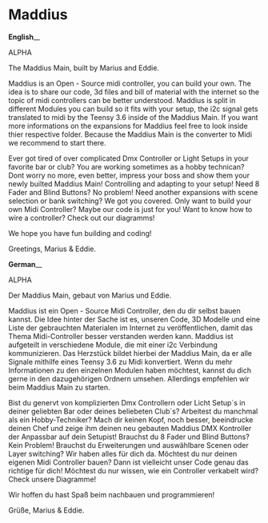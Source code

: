 # Maddius
______________________English________________________

ALPHA


The Maddius Main, built by Marius and Eddie.

Maddius is an Open - Source midi controller, you can build your own.
The idea is to share our code, 3d files and bill of material with the internet so the topic of midi controllers can be better understood.
Maddius is split in different Modules you can build so it fits with your setup, the i2c signal gets translated to midi by the Teensy 3.6 inside of the Maddius Main.
If you want more informations on the expansions for Maddius feel free to look inside thier respective folder.
Because the Maddius Main is the converter to Midi we recommend to start there.

Ever got tired of over complicated Dmx Controller or Light Setups in your favorite bar or club? You are working sometimes as a hobby technican? Dont worry no more, even better, impress your boss and show them your newly builted Maddius Main! Controlling and adapting to your setup! Need 8 Fader and Blind Buttons? No problem! Need another expansions with scene selection or bank switching? We got you covered. Only want to build your own Midi Controller? Maybe our code is just for you!
Want to know how to wire a controller? Check out our diagramms!

We hope you have fun building and coding!

Greetings, Marius & Eddie.




______________________German________________________

ALPHA

Der Maddius Main, gebaut von Marius und Eddie.

Maddius ist ein Open - Source Midi Controller, den du dir selbst bauen kannst.
Die Idee hinter der Sache ist es, unseren Code, 3D Modelle und eine Liste der gebrauchten Materialen im Internet zu veröffentlichen, damit das Thema Midi-Controller besser verstanden werden kann. Maddius ist aufgeteilt in verschiedene Module, die mit einer i2c Verbindung kommunizieren. Das Herzstück bildet hierbei der Maddius Main, da er alle Signale mithilfe eines Teensy 3.6 zu Midi konvertiert.
Wenn du mehr Informationen zu den einzelnen Modulen haben möchtest, kannst du dich gerne in den dazugehörigen Ordnern umsehen.
Allerdings empfehlen wir beim Maddius Main zu starten.

Bist du genervt von komplizierten Dmx Controllern oder Licht Setup´s in deiner geliebten Bar oder deines beliebeten Club´s? Arbeitest du manchmal als ein Hobby-Techniker? Mach dir keinen Kopf, noch besser, beeindrucke deinen Chef und zeige ihm deinen neu gebauten Maddius DMX Kontroller der Anpassbar auf dein Setupist! Brauchst du 8 Fader und Blind Buttons? Kein Problem! Brauchst du Erweiterungen und auswählbare Scenen oder Layer switching? Wir haben alles für dich da. Möchtest du nur deinen eigenen Midi Controller bauen? Dann ist vielleicht unser Code genau das richtige für dich!
Möchtest du nur wissen, wie ein Controller verkabelt wird? Check unsere Diagramme!

Wir hoffen du hast Spaß beim nachbauen und programmieren!

Grüße, Marius & Eddie.